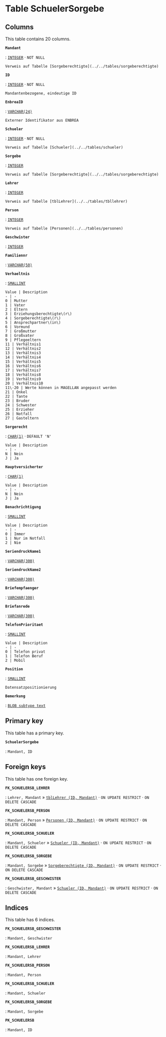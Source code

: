 # Table **SchuelerSorgebe**

## Columns

This table contains 20 columns.

**`Mandant`**

:   [`INTEGER`](https://firebirdsql.org/file/documentation/html/en/refdocs/fblangref40/firebird-40-language-reference.html#fblangref40-datatypes-inttypes) · `NOT NULL`

    Verweis auf Tabelle [Sorgeberechtigte](../../tables/sorgeberechtigte)

**`ID`**

:   [`INTEGER`](https://firebirdsql.org/file/documentation/html/en/refdocs/fblangref40/firebird-40-language-reference.html#fblangref40-datatypes-inttypes) · `NOT NULL`

    Mandantenbezogene, eindeutige ID

**`EnbreaID`**

:   [`VARCHAR(24)`](https://firebirdsql.org/file/documentation/html/en/refdocs/fblangref40/firebird-40-language-reference.html#fblangref40-datatypes-chartypes)

    Externer Identifikator aus ENBREA

**`Schueler`**

:   [`INTEGER`](https://firebirdsql.org/file/documentation/html/en/refdocs/fblangref40/firebird-40-language-reference.html#fblangref40-datatypes-inttypes) · `NOT NULL`

    Verweis auf Tabelle [Schueler](../../tables/schueler)

**`Sorgebe`**

:   [`INTEGER`](https://firebirdsql.org/file/documentation/html/en/refdocs/fblangref40/firebird-40-language-reference.html#fblangref40-datatypes-inttypes)

    Verweis auf Tabelle [Sorgeberechtigte](../../tables/sorgeberechtigte)

**`Lehrer`**

:   [`INTEGER`](https://firebirdsql.org/file/documentation/html/en/refdocs/fblangref40/firebird-40-language-reference.html#fblangref40-datatypes-inttypes)

    Verweis auf Tabelle [tblLehrer](../../tables/tbllehrer)

**`Person`**

:   [`INTEGER`](https://firebirdsql.org/file/documentation/html/en/refdocs/fblangref40/firebird-40-language-reference.html#fblangref40-datatypes-inttypes)

    Verweis auf Tabelle [Personen](../../tables/personen)

**`Geschwister`**

:   [`INTEGER`](https://firebirdsql.org/file/documentation/html/en/refdocs/fblangref40/firebird-40-language-reference.html#fblangref40-datatypes-inttypes)

**`Familiennr`**

:   [`VARCHAR(50)`](https://firebirdsql.org/file/documentation/html/en/refdocs/fblangref40/firebird-40-language-reference.html#fblangref40-datatypes-chartypes)

**`Verhaeltnis`**

:   [`SMALLINT`](https://firebirdsql.org/file/documentation/html/en/refdocs/fblangref40/firebird-40-language-reference.html#fblangref40-datatypes-inttypes)

    Value | Description
    - | -
    0 | Mutter
    1 | Vater
    2 | Eltern
    3 | Erziehungsberechtigte\(r\)
    4 | Sorgeberechtigte\(r\)
    5 | Ansprechpartner\(in\)
    6 | Vormund
    7 | Großmutter
    8 | Großvater
    9 | Pflegeeltern
    11 | Verhältnis1
    12 | Verhältnis2
    13 | Verhältnis3
    14 | Verhältnis4
    15 | Verhältnis5
    16 | Verhältnis6
    17 | Verhältnis7
    18 | Verhältnis8
    19 | Verhältnis9
    20 | Verhältnis10
    11\-20 | Werte können in MAGELLAN angepasst werden
    21 | Onkel
    22 | Tante
    23 | Bruder
    24 | Schwester
    25 | Erzieher
    26 | Notfall
    27 | Gasteltern

**`Sorgerecht`**

:   [`CHAR(1)`](https://firebirdsql.org/file/documentation/html/en/refdocs/fblangref40/firebird-40-language-reference.html#fblangref40-datatypes-chartypes) · `DEFAULT 'N'`

    Value | Description
    - | -
    N | Nein
    J | Ja

**`Hauptversicherter`**

:   [`CHAR(1)`](https://firebirdsql.org/file/documentation/html/en/refdocs/fblangref40/firebird-40-language-reference.html#fblangref40-datatypes-chartypes)

    Value | Description
    - | -
    N | Nein
    J | Ja

**`Benachrichtigung`**

:   [`SMALLINT`](https://firebirdsql.org/file/documentation/html/en/refdocs/fblangref40/firebird-40-language-reference.html#fblangref40-datatypes-inttypes)

    Value | Description
    - | -
    0 | Immer
    1 | Nur im Notfall
    2 | Nie

**`SeriendruckName1`**

:   [`VARCHAR(300)`](https://firebirdsql.org/file/documentation/html/en/refdocs/fblangref40/firebird-40-language-reference.html#fblangref40-datatypes-chartypes)

**`SeriendruckName2`**

:   [`VARCHAR(300)`](https://firebirdsql.org/file/documentation/html/en/refdocs/fblangref40/firebird-40-language-reference.html#fblangref40-datatypes-chartypes)

**`Briefempfaenger`**

:   [`VARCHAR(300)`](https://firebirdsql.org/file/documentation/html/en/refdocs/fblangref40/firebird-40-language-reference.html#fblangref40-datatypes-chartypes)

**`Briefanrede`**

:   [`VARCHAR(300)`](https://firebirdsql.org/file/documentation/html/en/refdocs/fblangref40/firebird-40-language-reference.html#fblangref40-datatypes-chartypes)

**`TelefonPrioritaet`**

:   [`SMALLINT`](https://firebirdsql.org/file/documentation/html/en/refdocs/fblangref40/firebird-40-language-reference.html#fblangref40-datatypes-inttypes)

    Value | Description
    - | -
    0 | Telefon privat
    1 | Telefon Beruf
    2 | Mobil

**`Position`**

:   [`SMALLINT`](https://firebirdsql.org/file/documentation/html/en/refdocs/fblangref40/firebird-40-language-reference.html#fblangref40-datatypes-inttypes)

    Datensatzpositionierung

**`Bemerkung`**

:   [`BLOB subtype text`](https://firebirdsql.org/file/documentation/html/en/refdocs/fblangref40/firebird-40-language-reference.html#fblangref40-datatypes-bnrytypes)

## Primary key

This table has a primary key.

**`SchuelerSorgebe`**

:   `Mandant, ID`

## Foreign keys

This table has one foreign key.

**`FK_SCHUELERSB_LEHRER`**

:   `Lehrer, Mandant` » [`tblLehrer (ID, Mandant)`](../../tables/tbllehrer) · `ON UPDATE RESTRICT` · `ON DELETE CASCADE`

**`FK_SCHUELERSB_PERSON`**

:   `Mandant, Person` » [`Personen (ID, Mandant)`](../../tables/personen) · `ON UPDATE RESTRICT` · `ON DELETE CASCADE`

**`FK_SCHUELERSB_SCHUELER`**

:   `Mandant, Schueler` » [`Schueler (ID, Mandant)`](../../tables/schueler) · `ON UPDATE RESTRICT` · `ON DELETE CASCADE`

**`FK_SCHUELERSB_SORGEBE`**

:   `Mandant, Sorgebe` » [`Sorgeberechtigte (ID, Mandant)`](../../tables/sorgeberechtigte) · `ON UPDATE RESTRICT` · `ON DELETE CASCADE`

**`FK_SCHUELERSB_GESCHWISTER`**

:   `Geschwister, Mandant` » [`Schueler (ID, Mandant)`](../../tables/schueler) · `ON UPDATE RESTRICT` · `ON DELETE CASCADE`

## Indices

This table has 6 indices.

**`FK_SCHUELERSB_GESCHWISTER`**

:   `Mandant, Geschwister`

**`FK_SCHUELERSB_LEHRER`**

:   `Mandant, Lehrer`

**`FK_SCHUELERSB_PERSON`**

:   `Mandant, Person`

**`FK_SCHUELERSB_SCHUELER`**

:   `Mandant, Schueler`

**`FK_SCHUELERSB_SORGEBE`**

:   `Mandant, Sorgebe`

**`PK_SCHUELERSB`**

:   `Mandant, ID`
